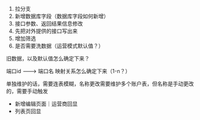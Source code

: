 1. 拉分支
2. 新增数据库字段（数据库字段如何新增）
3. 接口参数、返回结果信息修改
4. 先把对外提供的接口写出来
5. 增加筛选
6. 是否需要洗数据（运营模式默认值？）



旧数据，以及默认值怎么确定下来？

端口id ---> 端口名 映射关系怎么确定下来（1-n？）



单独维护的话，需要连表模糊，名称更改需要维护多个账户表，但名称是手动更改的，需要手动触发

- 新增编辑页面｜运营商回显
- 列表页回显









